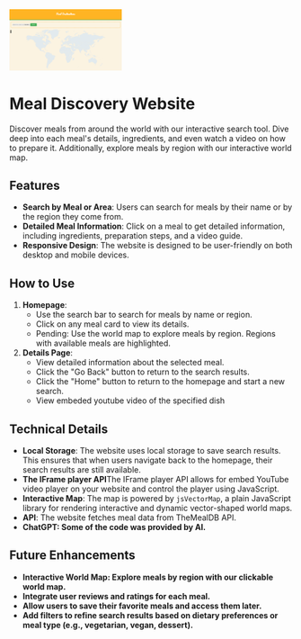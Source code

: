 <!DOCTYPE html>
<html lang="en">
<head>
    <meta charset="UTF-8">
    <meta name="viewport" content="width=device-width, initial-scale=1.0">
    <title>Meal Discovery Website - Documentation</title>
</head>
<body>
<img src="/assets/Screenshot 2023-09-28 at 11.14.44 PM.png" alt="Meal Discovery Logo" width="200">
<h1>Meal Discovery Website</h1>

<p>Discover meals from around the world with our interactive search tool. Dive deep into each meal's details, ingredients, and even watch a video on how to prepare it. Additionally, explore meals by region with our interactive world map.</p>

<h2>Features</h2>

<ul>
    <li><strong>Search by Meal or Area</strong>: Users can search for meals by their name or by the region they come from.</li>
    <li><strong>Detailed Meal Information</strong>: Click on a meal to get detailed information, including ingredients, preparation steps, and a video guide.</li>
    <li><strong>Responsive Design</strong>: The website is designed to be user-friendly on both desktop and mobile devices.</li>
</ul>

<h2>How to Use</h2>

<ol>
    <li><strong>Homepage</strong>:
        <ul>
            <li>Use the search bar to search for meals by name or region.</li>
            <li>Click on any meal card to view its details.</li>
            <li>Pending: Use the world map to explore meals by region. Regions with available meals are highlighted.</li>
        </ul>
    </li>
    <li><strong>Details Page</strong>:
        <ul>
            <li>View detailed information about the selected meal.</li>
            <li>Click the "Go Back" button to return to the search results.</li>
            <li>Click the "Home" button to return to the homepage and start a new search.</li>
            <li>View embeded youtube video of the specified dish</li>
        </ul>
    </li>
</ol>

<h2>Technical Details</h2>

<ul>
    <li><strong>Local Storage</strong>: The website uses local storage to save search results. This ensures that when users navigate back to the homepage, their search results are still available.</li>
    <li><strong>The IFrame player API</strong>The IFrame player API allows for embed YouTube video player on your website and control the player using JavaScript.</li>
    <li><strong>Interactive Map</strong>: The map is powered by <code>jsVectorMap</code>, a plain JavaScript library for rendering interactive and dynamic vector-shaped world maps.</li>
    <li><strong>API</strong>: The website fetches meal data from TheMealDB API.</li>
    <li><strong>ChatGPT<strong>: Some of the code was provided by AI.</li>
</ul>

<h2>Future Enhancements</h2>

<ul>
    <li>Interactive World Map: Explore meals by region with our clickable world map.</li>
    <li>Integrate user reviews and ratings for each meal.</li>
    <li>Allow users to save their favorite meals and access them later.</li>
    <li>Add filters to refine search results based on dietary preferences or meal type (e.g., vegetarian, vegan, dessert).</li>
</ul>

</body>
</html>

